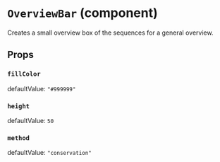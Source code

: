 # `OverviewBar` (component)

Creates a small overview box of the sequences for a general overview.

## Props

### `fillColor`

defaultValue: `"#999999"`


### `height`

defaultValue: `50`


### `method`

defaultValue: `"conservation"`

